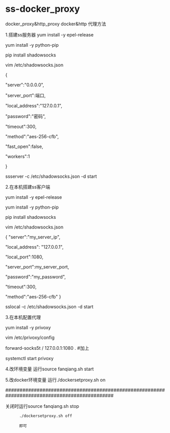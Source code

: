 # ss-docker_proxy
docker_proxy&amp;http_proxy
docker&http 代理方法


1.搭建ss服务器
yum install -y epel-release


yum install -y python-pip 

pip install shadowsocks

vim /etc/shadowsocks.json

{

"server":"0.0.0.0",

"server_port":端口,

"local_address":"127.0.0.1",

"password":"密码",

"timeout":300,

"method":"aes-256-cfb",

"fast_open":false,

"workers":1

}

ssserver -c /etc/shadowsocks.json -d start 

2.在本机搭建ss客户端

yum install -y epel-release

yum install -y python-pip 

pip install shadowsocks

vim /etc/shadowsocks.json

{
  "server":"my_server_ip",
  
  
  "local_address": "127.0.0.1",
  
  "local_port":1080,
  
  "server_port":my_server_port,
  
  "password":"my_password",
  
  "timeout":300,
  
  "method":"aes-256-cfb"
}

sslocal -c /etc/shadowsocks.json -d start

3.在本机配置代理

yum install -y privoxy

vim /etc/privoxy/config

forward-socks5t   /               127.0.0.1:1080 . #加上

systemctl start privoxy

4.改环境变量
运行source fanqiang.sh start



5.改docker环境变量
运行./dockersetproxy.sh on



##############################################################################################

关闭时运行source fanqiang.sh stop

		  ./dockersetproxy.sh off 

		  即可